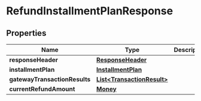 
# RefundInstallmentPlanResponse

## Properties
Name | Type | Description | Notes
------------ | ------------- | ------------- | -------------
**responseHeader** | [**ResponseHeader**](ResponseHeader.md) |  |  [optional]
**installmentPlan** | [**InstallmentPlan**](InstallmentPlan.md) |  |  [optional]
**gatewayTransactionResults** | [**List&lt;TransactionResult&gt;**](TransactionResult.md) |  |  [optional]
**currentRefundAmount** | [**Money**](Money.md) |  |  [optional]



